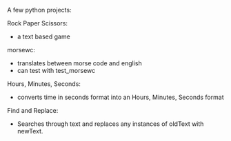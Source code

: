 A few python projects:

Rock Paper Scissors:
- a text based game

morsewc:
- translates between morse code and english
- can test with test_morsewc

Hours, Minutes, Seconds:
- converts time in seconds format into an Hours, Minutes, Seconds format

Find and Replace:
- Searches through text and replaces any instances of oldText with newText.
